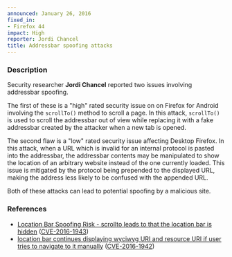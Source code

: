 ```yaml
---
announced: January 26, 2016
fixed_in:
- Firefox 44
impact: High
reporter: Jordi Chancel
title: Addressbar spoofing attacks
---
```


<h3>Description</h3>

<p>Security researcher <strong>Jordi Chancel</strong> reported two issues involving
addressbar spoofing.</p>

<p>The first of these is a "high" rated security issue on on Firefox for Android involving
the <code>scrollTo()</code> method to scroll a page. In this attack,
<code>scrollTo()</code> is used to scroll the addressbar out of view while replacing it
with a fake addressbar created by the attacker when a new tab is opened.
</p>

<p>The second flaw is a "low" rated security issue affecting Desktop Firefox. In this attack, when a URL which is invalid for an internal protocol is pasted into the addressbar, the addressbar contents may be manipulated to show the location of an arbitrary website instead of the one currently loaded. This issue is mitigated by the protocol being prepended to the displayed URL, making the address less likely to be confused with the appended URL.
</p>

<p>Both of these attacks can lead to potential spoofing by a malicious site.</p>

<h3>References</h3>

<ul>
  <li><a href="https://bugzilla.mozilla.org/show_bug.cgi?id=1228590">
       Location Bar Spoofing Risk - scrollto leads to that the location bar is hidden</a>
(<a href="http://cve.mitre.org/cgi-bin/cvename.cgi?name=CVE-2016-1943"
class="ex-ref">CVE-2016-1943</a>)</li>
  <li><a href="https://bugzilla.mozilla.org/show_bug.cgi?id=1189082">
       location bar continues displaying wyciwyg URI and resource URI if user tries to
navigate to it manually</a>
(<a href="http://cve.mitre.org/cgi-bin/cvename.cgi?name=CVE-2016-1942"
class="ex-ref">CVE-2016-1942</a>)</li>
</ul>



